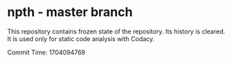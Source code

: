 # npth - master branch

This repository contains frozen state of the repository.
Its history is cleared. It is used only for static code
analysis with Codacy.

Commit Time: 1704094769
